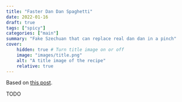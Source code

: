 ```yaml
---
title: "Faster Dan Dan Spaghetti"
date: 2022-01-16
draft: true
tags: ["spicy"]
categories: ["main"]
summary: "Fake Szechuan that can replace real dan dan in a pinch"
cover:
    hidden: true # Turn title image on or off
    image: "images/title.png"
    alt: "A title image of the recipe"
    relative: true
---
```


Based on [this post](https://www.kikkoman.dk/opskrifter/recipe-detail/r/fyrig-vegetarspaghetti/).

TODO

